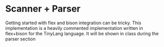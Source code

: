 # Scanner + Parser

Getting started with flex and bison integration can be tricky. This implementation is a heavily commented implementation written in flex+bison for the TinyLang language. It will be shown in class during the parser section
